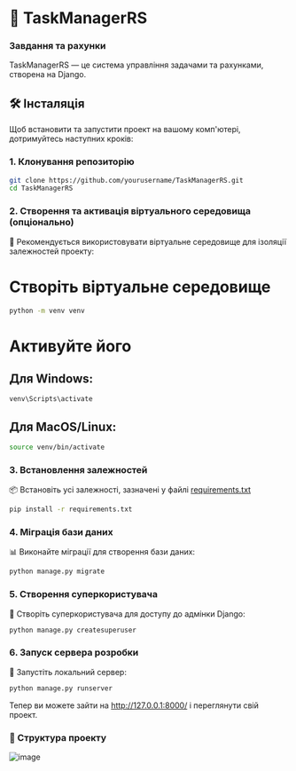 # 🚀 TaskManagerRS

### Завдання та рахунки

TaskManagerRS — це система управління задачами та рахунками, створена на Django.

## 🛠️ Інсталяція

Щоб встановити та запустити проект на вашому комп'ютері, дотримуйтесь наступних кроків:

### 1. Клонування репозиторію

```bash
git clone https://github.com/yourusername/TaskManagerRS.git
cd TaskManagerRS
```

### 2. Створення та активація віртуального середовища (опціонально)
🔧 Рекомендується використовувати віртуальне середовище для ізоляції залежностей проекту:

# Створіть віртуальне середовище
```bash
python -m venv venv
```
# Активуйте його
## Для Windows:
```bash
venv\Scripts\activate
```
## Для MacOS/Linux:
```bash
source venv/bin/activate
```
### 3. Встановлення залежностей
📦 Встановіть усі залежності, зазначені у файлі [requirements.txt](requirements.txt)

```bash
pip install -r requirements.txt
```

### 4. Міграція бази даних
📊 Виконайте міграції для створення бази даних:

```bash
python manage.py migrate
```
### 5. Створення суперкористувача
👤 Створіть суперкористувача для доступу до адмінки Django:

```bash
python manage.py createsuperuser
```

### 6. Запуск сервера розробки
🚀 Запустіть локальний сервер:

```bash
python manage.py runserver
```

Тепер ви можете зайти на http://127.0.0.1:8000/ і переглянути свій проект.

### 📂 Структура проекту

![image](https://github.com/user-attachments/assets/90bf3dd2-0c7d-4024-91a5-022a9d33b74e)


